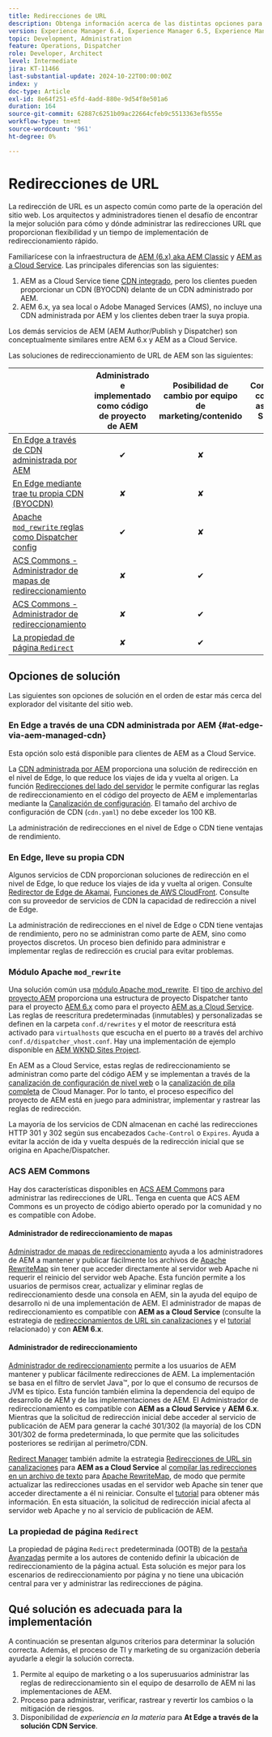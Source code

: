 ```yaml
---
title: Redirecciones de URL
description: Obtenga información acerca de las distintas opciones para realizar una redirección de URL en AEM.
version: Experience Manager 6.4, Experience Manager 6.5, Experience Manager as a Cloud Service
topic: Development, Administration
feature: Operations, Dispatcher
role: Developer, Architect
level: Intermediate
jira: KT-11466
last-substantial-update: 2024-10-22T00:00:00Z
index: y
doc-type: Article
exl-id: 8e64f251-e5fd-4add-880e-9d54f8e501a6
duration: 164
source-git-commit: 62887c6251b09ac22664cfeb9c5513363efb555e
workflow-type: tm+mt
source-wordcount: '961'
ht-degree: 0%

---
```


# Redirecciones de URL

La redirección de URL es un aspecto común como parte de la operación del sitio web. Los arquitectos y administradores tienen el desafío de encontrar la mejor solución para cómo y dónde administrar las redirecciones URL que proporcionan flexibilidad y un tiempo de implementación de redireccionamiento rápido.

Familiarícese con la infraestructura de [AEM (6.x) aka AEM Classic](https://experienceleague.adobe.com/en/docs/experience-manager-learn/dispatcher-tutorial/chapter-2) y [AEM as a Cloud Service](https://experienceleague.adobe.com/en/docs/experience-manager-cloud-service/content/overview/architecture). Las principales diferencias son las siguientes:

1. AEM as a Cloud Service tiene [CDN integrado](https://experienceleague.adobe.com/en/docs/experience-manager-cloud-service/content/implementing/content-delivery/cdn), pero los clientes pueden proporcionar un CDN (BYOCDN) delante de un CDN administrado por AEM.
1. AEM 6.x, ya sea local o Adobe Managed Services (AMS), no incluye una CDN administrada por AEM y los clientes deben traer la suya propia.

Los demás servicios de AEM (AEM Author/Publish y Dispatcher) son conceptualmente similares entre AEM 6.x y AEM as a Cloud Service.

Las soluciones de redireccionamiento de URL de AEM son las siguientes:

|                                                   | Administrado e implementado como código de proyecto de AEM | Posibilidad de cambio por equipo de marketing/contenido | Compatible con AEM as Cloud Service | Dónde se produce la ejecución de redirección |
|---------------------------------------------------|:-----------------------:|:---------------------:|:---------------------:| :---------------------:|
| [En Edge a través de CDN administrada por AEM](#at-edge-via-aem-managed-cdn) | ✔ | ✘ | ✔ | Edge/CDN (integrado) |
| [En Edge mediante trae tu propia CDN (BYOCDN)](#at-edge-via-bring-your-own-cdn) | ✘ | ✘ | ✔ | Edge/CDN (BYOCDN) |
| [Apache `mod_rewrite` reglas como Dispatcher config](#apache-mod_rewrite-module) | ✔ | ✘ | ✔ | Dispatcher |
| [ACS Commons - Administrador de mapas de redireccionamiento](#redirect-map-manager) | ✘ | ✔ | ✔ | Dispatcher |
| [ACS Commons - Administrador de redireccionamiento](#redirect-manager) | ✘ | ✔ | ✔ | AEM/Dispatcher |
| [La propiedad de página `Redirect`](#the-redirect-page-property) | ✘ | ✔ | ✔ | AEM |


## Opciones de solución

Las siguientes son opciones de solución en el orden de estar más cerca del explorador del visitante del sitio web.

### En Edge a través de una CDN administrada por AEM {#at-edge-via-aem-managed-cdn}

Esta opción solo está disponible para clientes de AEM as a Cloud Service.

La [CDN administrada por AEM](https://experienceleague.adobe.com/en/docs/experience-manager-cloud-service/content/implementing/content-delivery/cdn) proporciona una solución de redirección en el nivel de Edge, lo que reduce los viajes de ida y vuelta al origen. La función [Redirecciones del lado del servidor](https://experienceleague.adobe.com/en/docs/experience-manager-cloud-service/content/implementing/content-delivery/cdn-configuring-traffic#server-side-redirectors) le permite configurar las reglas de redireccionamiento en el código del proyecto de AEM e implementarlas mediante la [Canalización de configuración](https://experienceleague.adobe.com/en/docs/experience-manager-learn/cloud-service/security/traffic-filter-and-waf-rules/how-to-setup#deploy-rules-through-cloud-manager). El tamaño del archivo de configuración de CDN (`cdn.yaml`) no debe exceder los 100 KB.

La administración de redirecciones en el nivel de Edge o CDN tiene ventajas de rendimiento.

### En Edge, lleve su propia CDN

Algunos servicios de CDN proporcionan soluciones de redirección en el nivel de Edge, lo que reduce los viajes de ida y vuelta al origen. Consulte [Redirector de Edge de Akamai](https://techdocs.akamai.com/cloudlets/docs/what-edge-redirector), [Funciones de AWS CloudFront](https://docs.aws.amazon.com/AmazonCloudFront/latest/DeveloperGuide/cloudfront-functions.html). Consulte con su proveedor de servicios de CDN la capacidad de redirección a nivel de Edge.

La administración de redirecciones en el nivel de Edge o CDN tiene ventajas de rendimiento, pero no se administran como parte de AEM, sino como proyectos discretos. Un proceso bien definido para administrar e implementar reglas de redirección es crucial para evitar problemas.


### Módulo Apache `mod_rewrite`

Una solución común usa [módulo Apache mod_rewrite](https://httpd.apache.org/docs/current/mod/mod_rewrite.html). El [tipo de archivo del proyecto AEM](https://github.com/adobe/aem-project-archetype) proporciona una estructura de proyecto Dispatcher tanto para el proyecto [AEM 6.x](https://github.com/adobe/aem-project-archetype/tree/develop/src/main/archetype/dispatcher.ams#file-structure) como para el proyecto [AEM as a Cloud Service](https://github.com/adobe/aem-project-archetype/tree/develop/src/main/archetype/dispatcher.cloud#file-structure). Las reglas de reescritura predeterminadas (inmutables) y personalizadas se definen en la carpeta `conf.d/rewrites` y el motor de reescritura está activado para `virtualhosts` que escucha en el puerto `80` a través del archivo `conf.d/dispatcher_vhost.conf`. Hay una implementación de ejemplo disponible en [AEM WKND Sites Project](https://github.com/adobe/aem-guides-wknd/tree/main/dispatcher/src/conf.d/rewrites).

En AEM as a Cloud Service, estas reglas de redireccionamiento se administran como parte del código AEM y se implementan a través de la [canalización de configuración de nivel web](https://experienceleague.adobe.com/en/docs/experience-manager-cloud-service/content/implementing/using-cloud-manager/cicd-pipelines/introduction-ci-cd-pipelines) o la [canalización de pila completa](https://experienceleague.adobe.com/en/docs/experience-manager-cloud-service/content/implementing/using-cloud-manager/cicd-pipelines/introduction-ci-cd-pipelines) de Cloud Manager. Por lo tanto, el proceso específico del proyecto de AEM está en juego para administrar, implementar y rastrear las reglas de redirección.

La mayoría de los servicios de CDN almacenan en caché las redirecciones HTTP 301 y 302 según sus encabezados `Cache-Control` o `Expires`. Ayuda a evitar la acción de ida y vuelta después de la redirección inicial que se origina en Apache/Dispatcher.


### ACS AEM Commons

Hay dos características disponibles en [ACS AEM Commons](https://adobe-consulting-services.github.io/acs-aem-commons/) para administrar las redirecciones de URL. Tenga en cuenta que ACS AEM Commons es un proyecto de código abierto operado por la comunidad y no es compatible con Adobe.

#### Administrador de redireccionamiento de mapas

[Administrador de mapas de redireccionamiento](https://adobe-consulting-services.github.io/acs-aem-commons/features/redirect-map-manager/index.html) ayuda a los administradores de AEM a mantener y publicar fácilmente los archivos de [Apache RewriteMap](https://httpd.apache.org/docs/2.4/rewrite/rewritemap.html) sin tener que acceder directamente al servidor web Apache ni requerir el reinicio del servidor web Apache. Esta función permite a los usuarios de permisos crear, actualizar y eliminar reglas de redireccionamiento desde una consola en AEM, sin la ayuda del equipo de desarrollo ni de una implementación de AEM. El administrador de mapas de redireccionamiento es compatible con **AEM as a Cloud Service** (consulte la estrategia de [redireccionamientos de URL sin canalizaciones](https://experienceleague.adobe.com/en/docs/experience-manager-cloud-service/content/implementing/content-delivery/pipeline-free-url-redirects) y el [tutorial](https://experienceleague.adobe.com/en/docs/experience-manager-learn/foundation/administration/implementing-pipeline-free-url-redirects#acs-commons---redirect-map-manager) relacionado) y con **AEM 6.x**.

#### Administrador de redireccionamiento

[Administrador de redireccionamiento](https://adobe-consulting-services.github.io/acs-aem-commons/features/redirect-manager/index.html) permite a los usuarios de AEM mantener y publicar fácilmente redirecciones de AEM. La implementación se basa en el filtro de servlet Java™, por lo que el consumo de recursos de JVM es típico. Esta función también elimina la dependencia del equipo de desarrollo de AEM y de las implementaciones de AEM. El Administrador de redireccionamiento es compatible con **AEM as a Cloud Service** y **AEM 6.x**. Mientras que la solicitud de redirección inicial debe acceder al servicio de publicación de AEM para generar la caché 301/302 (la mayoría) de los CDN 301/302 de forma predeterminada, lo que permite que las solicitudes posteriores se redirijan al perímetro/CDN.

[Redirect Manager](https://adobe-consulting-services.github.io/acs-aem-commons/features/redirect-manager/index.html) también admite la estrategia [Redirecciones de URL sin canalizaciones](https://experienceleague.adobe.com/en/docs/experience-manager-cloud-service/content/implementing/content-delivery/pipeline-free-url-redirects) para **AEM as a Cloud Service** al [compilar las redirecciones en un archivo de texto](https://adobe-consulting-services.github.io/acs-aem-commons/features/redirect-manager/subpages/rewritemap.html) para [Apache RewriteMap](https://httpd.apache.org/docs/2.4/rewrite/rewritemap.html), de modo que permite actualizar las redirecciones usadas en el servidor web Apache sin tener que acceder directamente a él ni reiniciar. Consulte el [tutorial](https://experienceleague.adobe.com/en/docs/experience-manager-learn/foundation/administration/implementing-pipeline-free-url-redirects#acs-commons---redirect-manager) para obtener más información. En esta situación, la solicitud de redirección inicial afecta al servidor web Apache y no al servicio de publicación de AEM.

### La propiedad de página `Redirect`

La propiedad de página `Redirect` predeterminada (OOTB) de la [pestaña Avanzadas](https://experienceleague.adobe.com/docs/experience-manager-cloud-service/content/sites/authoring/sites-console/page-properties.html) permite a los autores de contenido definir la ubicación de redireccionamiento de la página actual. Esta solución es mejor para los escenarios de redireccionamiento por página y no tiene una ubicación central para ver y administrar las redirecciones de página.

## Qué solución es adecuada para la implementación

A continuación se presentan algunos criterios para determinar la solución correcta. Además, el proceso de TI y marketing de su organización debería ayudarle a elegir la solución correcta.

1. Permite al equipo de marketing o a los superusuarios administrar las reglas de redireccionamiento sin el equipo de desarrollo de AEM ni las implementaciones de AEM.
1. Proceso para administrar, verificar, rastrear y revertir los cambios o la mitigación de riesgos.
1. Disponibilidad de _experiencia en la materia_ para **At Edge a través de la solución CDN Service**.

